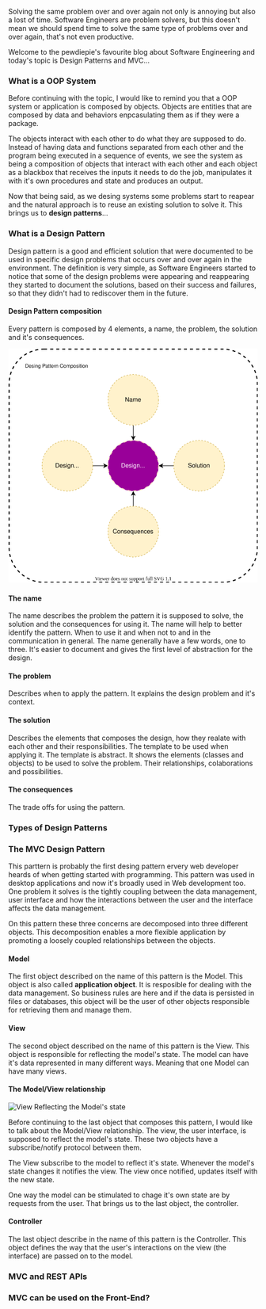 <div style="text-align: left;">
    <p>
        Solving the same problem over and over again not only is annoying but also a lost of time.
        Software Engineers are problem solvers, but this doesn't mean we should spend time to solve the
        same type of problems over and over again, that's not even productive.
    </p>
    <p>
        Welcome to the pewdiepie's  favourite blog about Software Engineering and today's topic is
        Design Patterns and MVC...
    </p>
    <h3>What is a OOP System</h3>
    <p>
        Before continuing with the topic, I would like to remind you that a OOP system or application
        is composed by objects. Objects are entities that are composed by data and behaviors
        enpcasulating them as if they were a package.
    </p>
    <p>
        The objects interact with each other to do what they are supposed to do. Instead of
        having data and functions separated from each other and the program being
        executed in a sequence of events, we see the system as being a composition of
        objects that interact with each other and each object as a blackbox that receives
        the inputs it needs to do the job, manipulates it with it's own procedures
        and state and produces an output.
    </p>
    <p>
        Now that being said, as we desing systems some problems start to reapear and
        the natural approach is to reuse an existing solution to solve it. This brings
        us to <strong>design patterns</strong>...
    </p>
    <h3>What is a Design Pattern</h3>
    <p>
        Design pattern is a good and efficient solution that were documented to be used in specific design problems that
        occurs over and over again in the environment. The definition is very simple, as Software Engineers started to
        notice that some of the design problems were appearing and reappearing they started to document the solutions,
        based on their success and failures, so that they didn't had to rediscover them in the future.
    </p>
    <h4>Design Pattern composition</h4>
    <p>
        Every pattern is composed by 4 elements, a name, the problem, the solution and it's consequences.
    </p>
    <img class="post-img" src="images/design-patterns-mvc/design-patterns-composition.svg" alt="DESING PATTERN COMPOSITION MIND MAP">
    <h4>The name</h4>
    <p>
        The name describes the problem the pattern it is supposed to solve, the solution and the consequences for using it.
        The name will help to better identify the pattern. When to use it and when not to and in the communication in
        general. The name generally have a few words, one to three. It's easier to document and gives the first level of
        abstraction for the design.
    </p>
    <h4>The problem</h4>
    <p>
        Describes when to apply the pattern. It explains the design problem and it's context.
    </p>
    <h4>The solution</h4>
    <p>
        Describes the elements that composes the design, how they realate with each other and their responsibilities.
        The template to be used when applying it. The template is abstract. It shows the elements (classes and objects)
        to be used to solve the problem. Their relationships, colaborations and possibilities.
    </p>
    <h4>The consequences</h4>
    <p>
        The trade offs for using the pattern.
    </p>
    <h3>Types of Design Patterns</h3>
    <h3>The MVC Design Pattern</h3>
    <p>
        This parttern is probably the first desing pattern ervery web developer heards of
        when getting started with programming. This pattern was used in
        desktop applications and now it's broadly used in Web development too.
        One problem it solves is the tightly coupling between the data management, user interface
        and how the interactions between the user and the interface affects the data management.
    </p>
    <p>
        On this pattern these three concerns are decomposed into three different objects.
        This decomposition enables a more flexible application by promoting a loosely coupled
        relationships between the objects.
    </p>
    <h4>Model</h4>
    <p>
        The first object described on the name of this pattern is the Model. This object
        is also called <strong>application object</strong>. It is resposible for dealing with
        the data management. So business rules are here and if the data is persisted in files
        or databases, this object will be the user of other objects responsible for
        retrieving them and manage them.
    </p>
    <h4>View</h4>
    <p>
        The second object described on the name of this pattern is the View. This object
        is responsible for reflecting the model's state. The model
        can have it's data represented in many different ways. Meaning that one Model
        can have many views.
    </p>
    <h4>The Model/View relationship</h4>
    <img src="" alt="View Reflecting the Model's state">
    <p>
        Before continuing to the last object that composes this pattern, I would  like to
        talk about the Model/View relationship. The view, the user interface,
        is supposed to reflect the model's state. These two objects have a subscribe/notify
        protocol between them.
    </p>
    <p>
        The View subscribe to the model to reflect it's state. Whenever the model's state
        changes it notifies the view. The view once notified, updates itself with the
        new state.
    </p>
    <p>
        One way the model can be stimulated to chage it's own state are by requests from 
        the user. That brings us to the last object, the controller.
    </p>
    <h4>Controller</h4>
    <p>
        The last object describe in the name of this pattern is the Controller. This object
        defines the way that the user's  interactions on the view (the interface) are passed
        on to the model. 
    </p>
    <h3>MVC and REST APIs</h3>
    <h3>MVC can be used on the Front-End?</h3>
</div>
